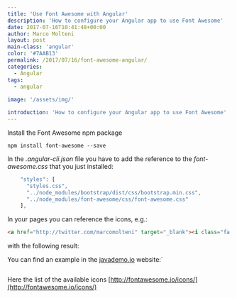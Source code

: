 ```yaml
---
title: 'Use Font Awesome with Angular'
description: 'How to configure your Angular app to use Font Awesome'
date: 2017-07-16T10:41:48+00:00
author: Marco Molteni
layout: post
main-class: 'angular'
color: '#7AAB13'
permalink: /2017/07/16/font-awesome-angular/
categories:
  - Angular
tags:
  - angular
 
image: '/assets/img/'

introduction: 'How to configure your Angular app to use Font Awesome'
---
```

Install the Font Awesome npm package
```
npm install font-awesome --save
```

In the _.angular-cli.json_ file you have to add the reference to the _font-awesome.css_ that you just installed:
```javascript
	"styles": [
	  "styles.css",
	  "../node_modules/bootstrap/dist/css/bootstrap.min.css",
	  "../node_modules/font-awesome/css/font-awesome.css"
	],
```

In your pages you can reference the icons, e.g.:

```html
<a href="http://twitter.com/marcomolteni" target="_blank"><i class="fa fa-twitter fa-2x menu-icon" aria-hidden="true"></i></a>
```
with the following result: 
<a href="http://twitter.com/marcomolteni" target="_blank"><i class="fa fa-twitter fa-2x menu-icon" aria-hidden="true"></i></a>

You can find an example in the [javademo.io](http://javademo.io) website:`

[<img src="{{site.baseurl}}/assets/img/uploads/2017/07/16/footer.png" alt=""/>]({{site.baseurl}}/assets/img/uploads/2017/07/16/footer.png)

Here the list of the available icons [http://fontawesome.io/icons/](http://fontawesome.io/icons/)
